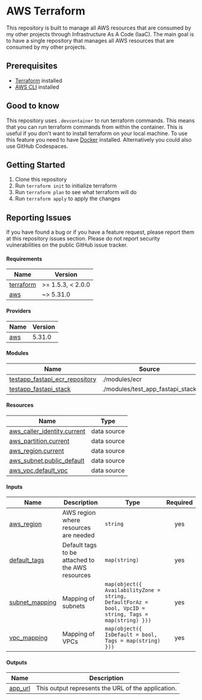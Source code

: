 # AWS Terraform

This repository is built to manage all AWS resources that are consumed by my other projects through Infrastructure As A Code (IaaC). The main goal is to have a single repository that manages all AWS resources that are consumed by my other projects.

## Prerequisites

- [Terraform](https://www.terraform.io/downloads.html) installed
- [AWS CLI](https://docs.aws.amazon.com/cli/latest/userguide/cli-chap-install.html) installed

## Good to know

This repository uses `.devcontainer` to run terraform commands. This means that you can run terraform commands from within the container. This is useful if you don't want to install terraform on your local machine. To use this feature you need to have [Docker](https://www.docker.com/products/docker-desktop) installed. Alternatively you could also use GitHub Codespaces.

## Getting Started

1. Clone this repository
2. Run `terraform init` to initialize terraform
3. Run `terraform plan` to see what terraform will do
4. Run `terraform apply` to apply the changes


## Reporting Issues

If you have found a bug or if you have a feature request, please report them at this repository issues section. Please do not report security vulnerabilities on the public GitHub issue tracker.

<!-- BEGIN_TF_DOCS -->
#### Requirements

| Name | Version |
|------|---------|
| <a name="requirement_terraform"></a> [terraform](#requirement_terraform) | >= 1.5.3, < 2.0.0 |
| <a name="requirement_aws"></a> [aws](#requirement_aws) | ~> 5.31.0 |

#### Providers

| Name | Version |
|------|---------|
| <a name="provider_aws"></a> [aws](#provider_aws) | 5.31.0 |

#### Modules

| Name | Source | Version |
|------|--------|---------|
| <a name="module_testapp_fastapi_ecr_repository"></a> [testapp_fastapi_ecr_repository](#module_testapp_fastapi_ecr_repository) | ./modules/ecr | n/a |
| <a name="module_testapp_fastapi_stack"></a> [testapp_fastapi_stack](#module_testapp_fastapi_stack) | ./modules/test_app_fastapi_stack | n/a |

#### Resources

| Name | Type |
|------|------|
| [aws_caller_identity.current](https://registry.terraform.io/providers/hashicorp/aws/latest/docs/data-sources/caller_identity) | data source |
| [aws_partition.current](https://registry.terraform.io/providers/hashicorp/aws/latest/docs/data-sources/partition) | data source |
| [aws_region.current](https://registry.terraform.io/providers/hashicorp/aws/latest/docs/data-sources/region) | data source |
| [aws_subnet.public_default](https://registry.terraform.io/providers/hashicorp/aws/latest/docs/data-sources/subnet) | data source |
| [aws_vpc.default_vpc](https://registry.terraform.io/providers/hashicorp/aws/latest/docs/data-sources/vpc) | data source |

#### Inputs

| Name | Description | Type | Required |
|------|-------------|------|:--------:|
| <a name="input_aws_region"></a> [aws_region](#input_aws_region) | AWS region where resources are needed | `string` | yes |
| <a name="input_default_tags"></a> [default_tags](#input_default_tags) | Default tags to be attached to the AWS resources | `map(string)` | yes |
| <a name="input_subnet_mapping"></a> [subnet_mapping](#input_subnet_mapping) | Mapping of subnets | `map(object({ AvailabilityZone = string, DefaultForAz = bool, VpcID = string, Tags = map(string) }))` | yes |
| <a name="input_vpc_mapping"></a> [vpc_mapping](#input_vpc_mapping) | Mapping of VPCs | `map(object({ IsDefault = bool, Tags = map(string) }))` | yes |

#### Outputs

| Name | Description |
|------|-------------|
| <a name="output_app_url"></a> [app_url](#output_app_url) | This output represents the URL of the application. |
<!-- END_TF_DOCS -->